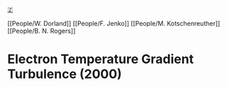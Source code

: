 [🇿](zotero://select/groups/5362326/items/2K9EF595)

[[People/W. Dorland]] [[People/F. Jenko]] [[People/M. Kotschenreuther]] [[People/B. N. Rogers]] 
# Electron Temperature Gradient Turbulence (2000)

